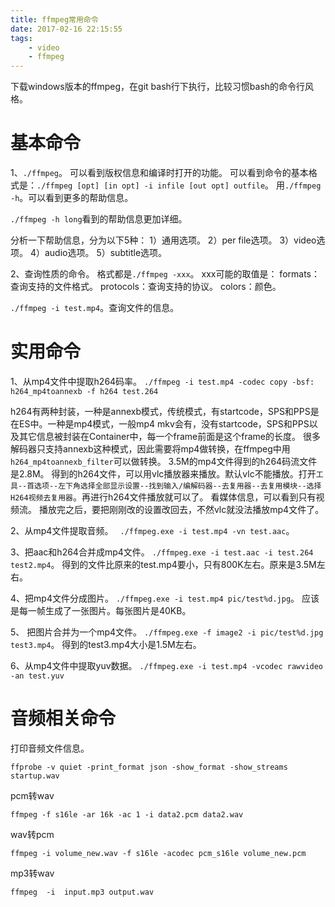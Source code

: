 ```yaml
---
title: ffmpeg常用命令
date: 2017-02-16 22:15:55
tags:
	- video
	- ffmpeg
---
```

下载windows版本的ffmpeg，在git bash行下执行，比较习惯bash的命令行风格。

# 基本命令
1、`./ffmpeg`。
可以看到版权信息和编译时打开的功能。
可以看到命令的基本格式是：`./ffmpeg [opt] [in opt] -i infile [out opt] outfile`。
用`./ffmpeg -h`。可以看到更多的帮助信息。

`./ffmpeg -h long`看到的帮助信息更加详细。

分析一下帮助信息，分为以下5种：
1）通用选项。
2）per file选项。
3）video选项。
4）audio选项。
5）subtitle选项。

2、查询性质的命令。
格式都是`./ffmpeg -xxx`。
xxx可能的取值是：
formats：查询支持的文件格式。
protocols：查询支持的协议。
colors：颜色。

`./ffmpeg -i test.mp4`。查询文件的信息。

# 实用命令

1、从mp4文件中提取h264码率。
`./ffmpeg -i test.mp4 -codec copy -bsf: h264_mp4toannexb -f h264 test.264`

h264有两种封装，一种是annexb模式，传统模式，有startcode，SPS和PPS是在ES中。一种是mp4模式，一般mp4 mkv会有，没有startcode，SPS和PPS以及其它信息被封装在Container中，每一个frame前面是这个frame的长度。
很多解码器只支持annexb这种模式，因此需要将mp4做转换，在ffmpeg中用`h264_mp4toannexb_filter`可以做转换。
3.5M的mp4文件得到的h264码流文件是2.8M。
得到的h264文件，可以用vlc播放器来播放。默认vlc不能播放。打开`工具--首选项--左下角选择全部显示设置--找到输入/编解码器--去复用器--去复用模块--选择H264视频去复用器`。再进行h264文件播放就可以了。
看媒体信息，可以看到只有视频流。
播放完之后，要把刚刚改的设置改回去，不然vlc就没法播放mp4文件了。

2、从mp4文件提取音频。
` ./ffmpeg.exe -i test.mp4 -vn test.aac`。

3、把aac和h264合并成mp4文件。
`./ffmpeg.exe -i test.aac -i test.264 test2.mp4`。
得到的文件比原来的test.mp4要小，只有800K左右。原来是3.5M左右。

4、把mp4文件分成图片。
`./ffmpeg.exe -i test.mp4 pic/test%d.jpg`。
应该是每一帧生成了一张图片。每张图片是40KB。

5、 把图片合并为一个mp4文件。
`./ffmpeg.exe -f image2 -i pic/test%d.jpg test3.mp4`。
得到的test3.mp4大小是1.5M左右。

6、从mp4文件中提取yuv数据。
`./ffmpeg.exe -i test.mp4 -vcodec rawvideo -an test.yuv`



# 音频相关命令

打印音频文件信息。

```
ffprobe -v quiet -print_format json -show_format -show_streams startup.wav  
```

pcm转wav

```
ffmpeg -f s16le -ar 16k -ac 1 -i data2.pcm data2.wav
```



wav转pcm

```
ffmpeg -i volume_new.wav -f s16le -acodec pcm_s16le volume_new.pcm
```

mp3转wav

```
ffmpeg  -i  input.mp3 output.wav
```

